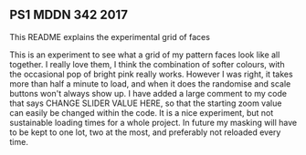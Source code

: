 ## PS1 MDDN 342 2017

This README explains the experimental grid of faces

This is an experiment to see what a grid of my pattern faces look like all together. I really love them, I think the combination of softer colours, with the occasional pop of bright pink really works. However I was right, it takes more than half a minute to load, and when it does the randomise and scale buttons won't always show up. I have added a large comment to my code that says CHANGE SLIDER VALUE HERE, so that the starting zoom value can easily be changed within the code. It is a nice experiment, but not sustainable loading times for a whole project. In future my masking will have to be kept to one lot, two at the most, and preferably not reloaded every time.
